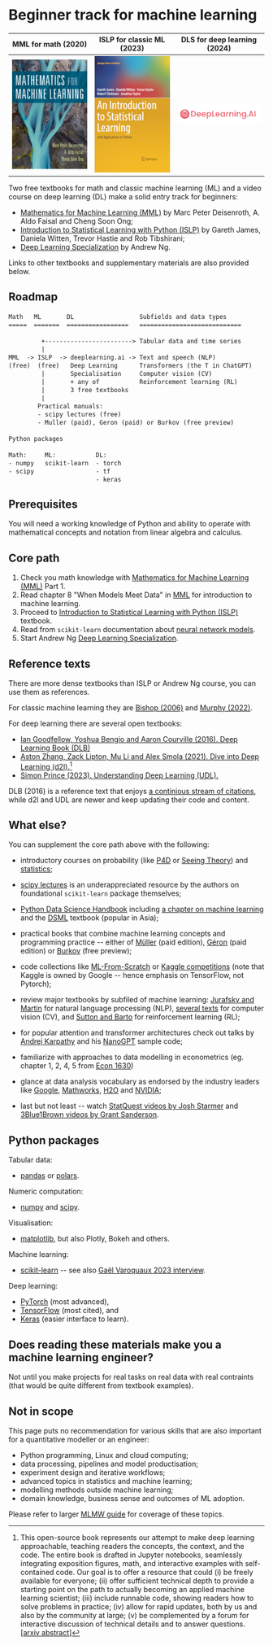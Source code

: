 # Beginner track for machine learning

| MML for math (2020)            | ISLP for classic ML (2023)      | DLS for deep learning (2024)   |
| ------------------------------ | ------------------------------- | ------------------------------ |
| ![](images/mml-book-cover.jpg) | ![](images/islp-book-cover.png) | ![](images/dls-book-cover.png) |

Two free textbooks for math and classic machine learning (ML)
and a video course on deep learning (DL) make a solid entry track for beginners:

- [Mathematics for Machine Learning (MML)][mml] by Marc Peter Deisenroth, A. Aldo Faisal and Cheng Soon Ong;
- [Introduction to Statistical Learning with Python (ISLP)](https://www.statlearning.com/) by Gareth James, Daniela Witten, Trevor Hastie and Rob Tibshirani;
- [Deep Learning Specialization][dls] by Andrew Ng.

Links to other textbooks and supplementary materials are also provided below.

## Roadmap

```
Math   ML       DL                  Subfields and data types
=====  =======  =================   ============================

         +------------------------> Tabular data and time series
         |
MML  -> ISLP  -> deeplearning.ai -> Text and speech (NLP)
(free)  (free)   Deep Learning      Transformers (the T in ChatGPT)
         |       Specialisation     Computer vision (CV)
         |       + any of           Reinforcement learning (RL)
         |       3 free textbooks
         |
        Practical manuals:
        - scipy lectures (free)
        - Muller (paid), Geron (paid) or Burkov (free preview)

Python packages

Math:     ML:           DL:
- numpy   scikit-learn  - torch
- scipy                 - tf
                        - keras
```

## Prerequisites

You will need a working knowledge of Python and ability to operate with mathematical concepts
and notation from linear algebra and calculus.

## Core path

1. Check you math knowledge with [Mathematics for Machine Learning (MML)][mml] Part 1.
2. Read chapter 8 "When Models Meet Data" in [MML][mml] for introduction to machine learning.
3. Proceed to [Introduction to Statistical Learning with Python (ISLP)](https://www.statlearning.com/) textbook.
4. Read from `scikit-learn` documentation about [neural network models][nn].
5. Start Andrew Ng [Deep Learning Specialization][dls].

[dls]: https://www.deeplearning.ai/courses/deep-learning-specialization/
[mml]: https://mml-book.github.io/
[nn]: https://scikit-learn.org/stable/modules/neural_networks_supervised.html#neural-network-models-supervised

## Reference texts

There are more dense textbooks than ISLP or Andrew Ng course, you can use them as references.

For classic machine learning they are [Bishop (2006)](https://www.microsoft.com/en-us/research/uploads/prod/2006/01/Bishop-Pattern-Recognition-and-Machine-Learning-2006.pdf)
and [Murphy (2022)](https://probml.github.io/pml-book/book1.html).

For deep learning there are several open textbooks:

- [Ian Goodfellow, Yoshua Bengio and Aaron Courville (2016). Deep Learning Book (DLB)](https://www.deeplearningbook.org/)
- [Aston Zhang, Zack Lipton, Mu Li and Alex Smola (2021). Dive into Deep Learning (d2l).](https://d2l.ai/)[^1]
- [Simon Prince (2023). Understanding Deep Learning (UDL).](https://udlbook.github.io/udlbook/)

DLB (2016) is a reference text that enjoys [a continious stream of citations](https://scholar.google.ca/citations?view_op=view_citation&hl=en&user=iYN86KEAAAAJ&citation_for_view=iYN86KEAAAAJ:ZeXyd9-uunAC), while d2l and UDL are newer and keep updating their code and content.

[^1]: This open-source book represents our attempt to make deep learning approachable, teaching readers the concepts, the context, and the code. The entire book is drafted in Jupyter notebooks, seamlessly integrating exposition figures, math, and interactive examples with self-contained code. Our goal is to offer a resource that could (i) be freely available for everyone; (ii) offer sufficient technical depth to provide a starting point on the path to actually becoming an applied machine learning scientist; (iii) include runnable code, showing readers how to solve problems in practice; (iv) allow for rapid updates, both by us and also by the community at large; (v) be complemented by a forum for interactive discussion of technical details and to answer questions. \[[arxiv abstract](https://arxiv.org/abs/2106.11342)\]

## What else?

You can supplement the core path above with the following:

- introductory courses on probability
  (like [P4D](https://probability4datascience.com/)
  or [Seeing Theory](https://seeing-theory.brown.edu/basic-probability/index.html))
  and [statistics](https://jverzani.github.io/UsingJ/index.html);

- [scipy lectures](https://lectures.scientific-python.org/) is an
  underappreciated resource by the authors on foundational `scikit-learn`
  package themselves;

- [Python Data Science Handbook](https://jakevdp.github.io/PythonDataScienceHandbook/)
  including [a chapter on machine learning](https://jakevdp.github.io/PythonDataScienceHandbook/#5.-Machine-Learning)
  and the [DSML](https://people.smp.uq.edu.au/DirkKroese/DSML/) textbook (popular in Asia);

- practical books that combine machine learning concepts and programming practice
  -- either of
  [Müller](https://amueller.github.io/#book) (paid edition),
  [Géron](https://www.oreilly.com/library/view/hands-on-machine-learning/9781098125967/) (paid edition) or
  [Burkov](https://themlbook.com/) (free preview);

- code collections like [ML-From-Scratch](https://github.com/eriklindernoren/ML-From-Scratch)
  or [Kaggle competitions](https://www.kaggle.com/) (note that Kaggle is owned by Google --
  hence emphasis on TensorFlow, not Pytorch);

- review major textbooks by subfiled of machine learning:
  [Jurafsky and Martin](https://web.stanford.edu/~jurafsky/slp3/)
  for natural language processing (NLP),
  [several texts](https://www.reddit.com/r/computervision/comments/129e3gc/suggestions_for_some_best_books_on_computer_vision/)
  for computer vision (CV), and
  [Sutton and Barto](http://incompleteideas.net/book/the-book-2nd.html)
  for reinforcement learning (RL);

- for popular attention and transformer architectures check out talks by
  [Andrej Karpathy](https://karpathy.ai/)
  and his [NanoGPT](https://github.com/karpathy/nanoGPT) sample code;

- familiarize with approaches to data modelling in econometrics (eg. chapter 1, 2, 4, 5 from [Econ 1630](https://github.com/jonathandroth/Econ1630_Github))

- glance at data analysis vocabulary as endorsed by the industry leaders like
  [Google](https://developers.google.com/machine-learning/glossary),
  [Mathworks](https://www.mathworks.com/discovery.html),
  [H2O](https://h2o.ai/wiki/) and
  [NVIDIA](https://www.nvidia.com/en-us/glossary/);

- last but not least -- watch
  [StatQuest videos by Josh Starmer](https://www.youtube.com/channel/UCtYLUTtgS3k1Fg4y5tAhLbw)
  and [3Blue1Brown videos by Grant Sanderson](https://www.3blue1brown.com/).

## Python packages

Tabular data:

- [pandas](https://pandas.pydata.org/) or [polars](https://pola.rs/).

Numeric computation:

- [numpy](https://numpy.org/) and [scipy](https://scipy.org/).

Visualisation:

- [matplotlib](https://matplotlib.org/), but also Plotly, Bokeh and others.

Machine learning:

- [scikit-learn](https://scikit-learn.org/stable/index.html) -- see also [Gaël Varoquaux 2023 interview](https://youtu.be/MaJRf9E-jtQ?t=223).

Deep learning:

- [PyTorch](https://pytorch.org/) (most advanced),
- [TensorFlow](https://www.tensorflow.org/) (most cited), and
- [Keras](https://www.tensorflow.org/guide/keras) (easier interface to learn).

## Does reading these materials make you a machine learning engineer?

Not until you make projects
for real tasks
on real data
with real contraints
(that would be quite different from textbook examples).

## Not in scope

This page puts no recommendation for various skills
that are also important for a quantitative modeller or an engineer:

- Python programming, Linux and cloud computing;
- data processing, pipelines and model productisation;
- experiment design and iterative workflows;
- advanced topics in statistics and machine learning;
- modelling methods outside machine learning;
- domain knowledge, business sense and outcomes of ML adoption.

Please refer to larger [MLMW guide](mlmw.md) for coverage of these topics.

<!--

## Engineering and data path

```
Linux -> Python -> Data processing -> Cloud -> Orchestration
                   - SQL/NoSQL        - AWS    - Apache Airflow
                   - Hadoop/Spark     - GCS
                                      - Azure

```
-->

